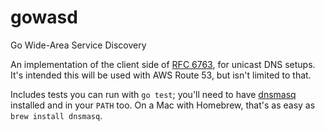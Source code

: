 # gowasd

Go Wide-Area Service Discovery

An implementation of the client side of [RFC 6763](https://tools.ietf.org/html/rfc6763), for unicast DNS setups. It's intended this will be used with AWS Route 53, but isn't limited to that.

Includes tests you can run with `go test`; you'll need to have [dnsmasq](http://www.thekelleys.org.uk/dnsmasq/doc.html) installed and in your `PATH` too. On a Mac with Homebrew, that's as easy as `brew install dnsmasq`.
